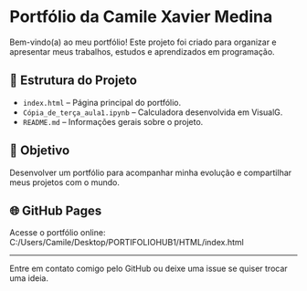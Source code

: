 # Portfólio da Camile Xavier Medina

Bem-vindo(a) ao meu portfólio! Este projeto foi criado para organizar e apresentar meus trabalhos, estudos e aprendizados em programação.

## 📁 Estrutura do Projeto

- `index.html` – Página principal do portfólio.
- `Cópia_de_terça_aula1.ipynb` – Calculadora desenvolvida em VisualG.
- `README.md` – Informações gerais sobre o projeto.

## 🎯 Objetivo

Desenvolver um portfólio para acompanhar minha evolução e compartilhar meus projetos com o mundo.

## 🌐 GitHub Pages

Acesse o portfólio online: C:/Users/Camile/Desktop/PORTIFOLIOHUB1/HTML/index.html

---

Entre em contato comigo pelo GitHub ou deixe uma issue se quiser trocar uma ideia.
